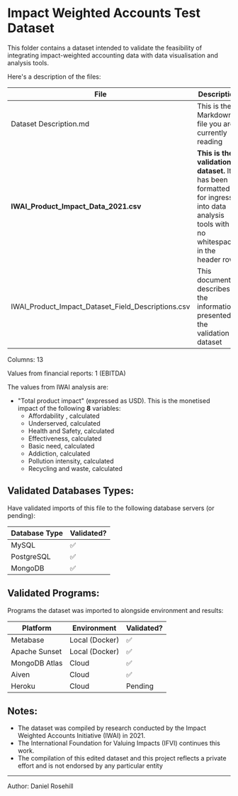 # Impact Weighted Accounts Test Dataset

This folder contains a dataset intended to validate the feasibility of integrating impact-weighted accounting data with data visualisation and analysis tools.

Here's a description of the files:		

| File                                               | Description                                                  |
| -------------------------------------------------- | ------------------------------------------------------------ |
| Dataset Description.md                             | This is the Markdown file you are currently reading          |
| **IWAI_Product_Impact_Data_2021.csv**              | **This is the validation dataset.** It has been formatted for ingress into data analysis tools with no whitespaces in the header row |
| IWAI_Product_Impact_Dataset_Field_Descriptions.csv | This document describes the information presented in the validation dataset |



Columns: 13

Values from financial reports: 1 (EBITDA)

The values from IWAI analysis are:

- "Total product impact" (expressed as USD). This is the monetised impact of the following **8** variables:
  - Affordability , calculated
  - Underserved, calculated
  - Health and Safety, calculated
  - Effectiveness, calculated
  - Basic need, calculated
  - Addiction, calculated
  - Pollution intensity, calculated
  - Recycling and waste, calculated

## Validated Databases Types:

Have validated imports of this file to the following database servers (or pending):

| Database Type | Validated? |
| ------------- | ---------- |
| MySQL         | ✅          |
| PostgreSQL    | ✅          |
| MongoDB       | ✅          |

## Validated Programs:

Programs the dataset was imported to alongside environment and results:

| Platform      | Environment    | Validated? |
| ------------- | -------------- | ---------- |
| Metabase      | Local (Docker) | ✅          |
| Apache Sunset | Local (Docker) | ✅          |
| MongoDB Atlas | Cloud          | ✅          |
| Aiven         | Cloud          | ✅          |
| Heroku        | Cloud          | Pending    |

## **Notes:**

- The dataset was compiled by research conducted by the Impact Weighted Accounts Initiative (IWAI) in 2021. 
- The International Foundation for Valuing Impacts (IFVI) continues this work. 
- The compilation of this edited dataset and this project reflects a private effort and is not endorsed by any particular entity

---

Author: Daniel Rosehill
